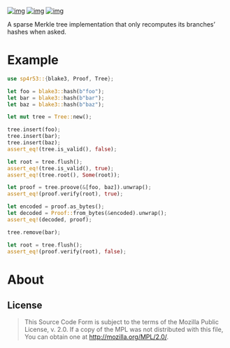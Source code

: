 [![img](https://img.shields.io/crates/l/sp4r53.svg)](https://github.com/r3v2d0g/sp4r53/blob/main/LICENSE.txt) [![img](https://img.shields.io/crates/v/sp4r53.svg)](https://crates.io/sp4r53) [![img](https://docs.rs/sp4r53/badge.svg)](https://docs.rs/sp4r53)

A sparse Merkle tree implementation that only recomputes its branches&rsquo; hashes when asked.


# Example

```rust
use sp4r53::{blake3, Proof, Tree};

let foo = blake3::hash(b"foo");
let bar = blake3::hash(b"bar");
let baz = blake3::hash(b"baz");

let mut tree = Tree::new();

tree.insert(foo);
tree.insert(bar);
tree.insert(baz);
assert_eq!(tree.is_valid(), false);

let root = tree.flush();
assert_eq!(tree.is_valid(), true);
assert_eq!(tree.root(), Some(root));

let proof = tree.proove(&[foo, baz]).unwrap();
assert_eq!(proof.verify(root), true);

let encoded = proof.as_bytes();
let decoded = Proof::from_bytes(&encoded).unwrap();
assert_eq!(decoded, proof);

tree.remove(bar);

let root = tree.flush();
assert_eq!(proof.verify(root), false);
```


# About


## License

> This Source Code Form is subject to the terms of the Mozilla Public License, v. 2.0. If a copy of the MPL was not distributed with this file, You can obtain one at <http://mozilla.org/MPL/2.0/>.
